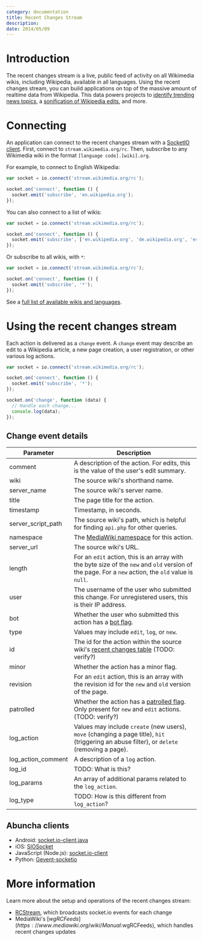 ```yaml
---
category: documentation
title: Recent Changes Stream
description:
date: 2014/05/09
---
```


# Introduction

The recent changes stream is a live, public feed of activity on all Wikimedia wikis, including Wikipedia, available in all languages. Using the recent changes stream, you can build applications on top of the massive amount of realtime data from Wikipedia. This data powers projects to [identify trending news topics](http://wikipedia-irc.herokuapp.com/), a [sonification of Wikipedia edits](http://listen.hatnote.com), and more.

# Connecting

An application can connect to the recent changes stream with a [SocketIO client](http://socket.io/docs/client-api/). First, connect to `stream.wikimedia.org/rc`. Then, subscribe to any Wikimedia wiki in the format `[language code].[wiki].org`.

For example, to connect to English Wikipedia:

```javascript
var socket = io.connect('stream.wikimedia.org/rc');

socket.on('connect', function () {
  socket.emit('subscribe', 'en.wikipedia.org');
});
````

You can also connect to a list of wikis:

```javascript
var socket = io.connect('stream.wikimedia.org/rc');

socket.on('connect', function () {
  socket.emit('subscribe', ['en.wikipedia.org', 'de.wikipedia.org', 'es.wikinews.org']);
});
````

Or subscribe to all wikis, with `*`:

```javascript
var socket = io.connect('stream.wikimedia.org/rc');

socket.on('connect', function () {
  socket.emit('subscribe', '*');
});
````

See a [full list of available wikis and languages](https://meta.wikimedia.org/wiki/Complete_list_of_Wikimedia_projects).

# Using the recent changes stream

Each action is delivered as a `change` event. A `change` event may describe an edit to a Wikipedia article, a new page creation, a user registration, or other various log actions.

```javascript
var socket = io.connect('stream.wikimedia.org/rc');

socket.on('connect', function () {
  socket.emit('subscribe', '*');
});

socket.on('change', function (data) {
  // Handle each change...
  console.log(data);
});
```

## Change event details

| Parameter | Description |
|-----------|-------------|
| comment | A description of the action. For edits, this is the value of the user's edit summary.
| wiki | The source wiki's shorthand name.
| server_name | The source wiki's server name.
| title | The page title for the action.
| timestamp | Timestamp, in seconds.
| server\_script\_path | The source wiki's path, which is helpful for finding `api.php` for other queries.
| namespace | The [MediaWiki namespace](https://www.mediawiki.org/wiki/Help:Namespaces) for this action.
| server_url | The source wiki's URL.
| length | For an `edit` action, this is an array with the byte size of the `new` and `old` version of the page. For a `new` action, the `old` value is `null`.
| user | The username of the user who submitted this change. For unregistered users, this is their IP address.
| bot | Whether the user who submitted this action has a [bot flag](https://meta.wikimedia.org/wiki/Bot).
| type | Values may include `edit`, `log`, or `new`.
| id | The id for the action within the source wiki's [recent changes table](https://www.mediawiki.org/wiki/Manual:Recentchanges_table) (TODO: verify?)
| minor | Whether the action has a minor flag.
| revision | For an `edit` action, this is an array with the revision id for the `new` and `old` version of the page.
| patrolled | Whether the action has a [patrolled flag](https://www.mediawiki.org/wiki/Help:Patrolled_edits). Only present for `new` and `edit` actions. (TODO: verify?)
| log\_action | Values may include `create` (new users), `move` (changing a page title), `hit` (triggering an abuse filter), or `delete` (removing a page).
| log\_action_comment | A description of a `log` action.
| log_id | TODO: What is this?
| log\_params | An array of additional params related to the `log_action`.
| log\_type | TODO: How is this different from `log_action`?

## Abuncha clients

- Android: [socket.io-client.java](https://github.com/nkzawa/socket.io-client.java)
- iOS: [SIOSocket](https://github.com/MegaBits/SIOSocket)
- JavaScript (Node.js): [socket.io-client](https://github.com/Automattic/socket.io-client)
- Python: [Gevent-socketio](https://gevent-socketio.readthedocs.org/en/latest/)

# More information

Learn more about the setup and operations of the recent changes stream:

- [RCStream](https://wikitech.wikimedia.org/wiki/RCStream), which broadcasts socket.io events for each change
- MediaWiki's [$wgRCFeeds](https://www.mediawiki.org/wiki/Manual:$wgRCFeeds), which handles recent changes updates

